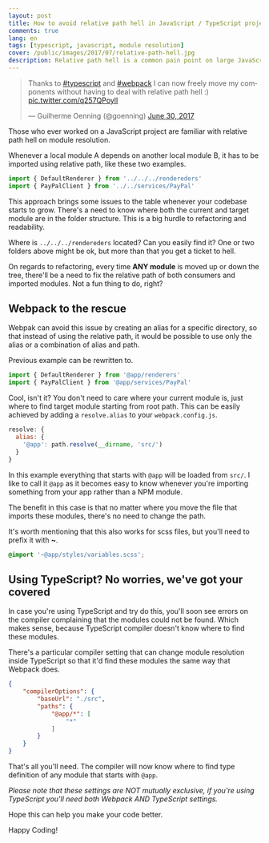```yaml
---
layout: post
title: How to avoid relative path hell in JavaScript / TypeScript projects
comments: true
lang: en
tags: [typescript, javascript, module resolution]
cover: /public/images/2017/07/relative-path-hell.jpg
description: Relative path hell is a common pain point on large JavaScript/TypeScript projects. Learn how Webpack can help you avoid this problem.
---
```


<blockquote class="twitter-tweet" data-lang="en"><p lang="en" dir="ltr">Thanks to <a href="https://twitter.com/hashtag/typescript?src=hash">#typescript</a> and <a href="https://twitter.com/hashtag/webpack?src=hash">#webpack</a> I can now freely move my components without having to deal with relative path hell :) <a href="https://t.co/q257QPoylI">pic.twitter.com/q257QPoylI</a></p>&mdash; Guilherme Oenning (@goenning) <a href="https://twitter.com/goenning/status/880884293500850176">June 30, 2017</a></blockquote>
<script async src="//platform.twitter.com/widgets.js" charset="utf-8"></script>

Those who ever worked on a JavaScript project are familiar with relative path hell on module resolution. 

Whenever a local module A depends on another local module B, it has to be imported using relative path, like these two examples.

```typescript
import { DefaultRenderer } from '../../../rendereders'
import { PayPalClient } from '../../services/PayPal'
```

This approach brings some issues to the table whenever your codebase starts to grow. There's a need to know where both the current and target module are in the folder structure. This is a big hurdle to refactoring and readability. 

Where is `../../../rendereders` located? Can you easily find it? One or two folders above might be ok, but more than that you get a ticket to hell.

On regards to refactoring, every time **ANY module** is moved up or down the tree, there'll be a need to fix the relative path of both consumers and imported modules. Not a fun thing to do, right?

## Webpack to the rescue

Webpak can avoid this issue by creating an alias for a specific directory, so that instead of using the relative path, it would be possible to use only the alias or a combination of alias and path.

Previous example can be rewritten to.

```typescript
import { DefaultRenderer } from '@app/renderers'
import { PayPalClient } from '@app/services/PayPal'
```

Cool, isn't it? You don't need to care where your current module is, just where to find target module starting from root path. This can be easily achieved by adding a `resolve.alias` to your `webpack.config.js`.

```javascript
resolve: {
  alias: {
    '@app': path.resolve(__dirname, 'src/')
  }
}
```

In this example everything that starts with `@app` will be loaded from `src/`. I like to call it `@app` as it becomes easy to know whenever you're importing something from your app rather than a NPM module.

The benefit in this case is that no matter where you move the file that imports these modules, there's no need to change the path.

It's worth mentioning that this also works for scss files, but you'll need to prefix it with **~**.

```scss
@import '~@app/styles/variables.scss';
```

## Using TypeScript? No worries, we've got your covered

In case you're using TypeScript and try do this, you'll soon see errors on the compiler complaining that the modules could not be found. Which makes sense, because TypeScript compiler doesn't know where to find these modules. 

There's a particular compiler setting that can change module resolution inside TypeScript so that it'd find these modules the same way that Webpack does.

```json
{
    "compilerOptions": {
        "baseUrl": "./src",
        "paths": {
            "@app/*": [
                "*"
            ]
        }
    }
}
```

That's all you'll need. The compiler will now know where to find type definition of any module that starts with `@app`.

*Please note that these settings are NOT mutually exclusive, if you're using TypeScript you'll need both Webpack AND TypeScript settings.*

Hope this can help you make your code better.

Happy Coding!